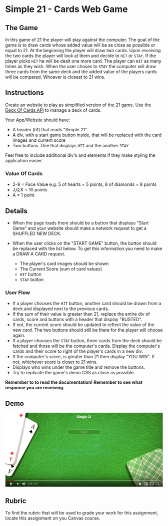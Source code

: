 # Simple 21 - Cards Web Game

## The Game
In this game of 21 the player will play against the computer. The goal of the game is to draw cards whose added value will be as close as possible or equal to 21. At the beginning the player will draw two cards. Upon receiving the two cards the player will look at them and decide to `HIT` or `STAY`. If the player picks `HIT` he will be dealt one more card. The player can `HIT` as many times as they wish. When the user choses to `STAY` the computer will draw three cards from the same deck and the added value of the players cards will be compared. Whoever is closest to 21 wins.

## Instructions
Create an website to play as simplified version of the 21 game. Use the [Deck Of Cards API](https://deckofcardsapi.com/) to manage a deck of cards. 

Your App/Website should have:
- A header (h1) that reads "Simple 21"
- A div, with a start game button inside, that will be replaced with the card images and current score
- Two buttons. One that displays `HIT` and the another `STAY`

Feel free to include additional div's and elements if they make styling the application easier.

### Value Of Cards
- 2-9 = Face Value e.g. 5 of hearts = 5 points, 8 of diamonds = 8 points
- J,Q,K = 10 points
- A = 1 point

## Details

* When the page loads there should be a button that displays "Start Game" and your website should make a network request to get a SHUFFLED NEW DECK. 

* When the user clicks on the "START GAME" button, the button should be replaced with the list below. To get this information you need to make a DRAW A CARD request. 

  - The player's card images should be shown
  - The Current Score (sum of card values)
  - `HIT` button
  - `STAY` button 
  
### User Flow
* If a player chooses the `HIT` button, another card should be drawn from a deck and displayed next to the previous cards. 
* If the sum of their value is greater than 21, replace the entire div of cards, score and buttons with a header that display "BUSTED".   
* If not, the current score should be updated to reflect the value of the new card. The two buttons should still be there for the player will choose again.
* If a player chooses the `STAY` button, three cards from the deck should be fetched and those will be the computer's cards. Display the computer's cards and their score to right of the player's cards in a new div. 
* If the computer's score, is greater than 21 then display "YOU WIN". If not, whichever score is closer to 21 wins. 
* Displays who wins under the game title and remove the buttons.
* Try to replicate the game's demo CSS as close as possible.

**Remember to to read the documentation! Remember to see what response you are receiving.**

## Demo
[![Watch the video ](./assets/demo-video-mock.png)](https://www.youtube.com/watch?v=Pg5i0L73ncU)

## Rubric
To find the rubric that will be used to grade your work for this assignment, locate this assignment on you Canvas course.
